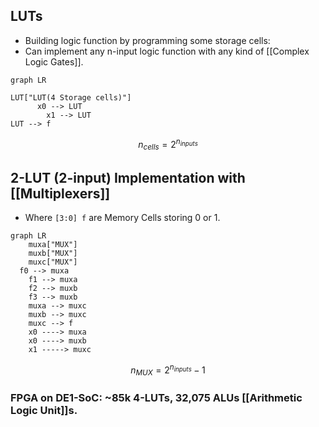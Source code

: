 ## LUTs

- Building logic function by programming some storage cells:
- Can implement any n-input logic function with any kind of [[Complex Logic Gates]].

```mermaid
graph LR
		
LUT["LUT(4 Storage cells)"]
	  x0 --> LUT
		x1 --> LUT
LUT --> f
```
$$ n_{cells}=2^{n_{inputs}} $$

## 2-LUT (2-input) Implementation with [[Multiplexers]]

- Where `[3:0] f` are Memory Cells storing 0 or 1.

```mermaid
graph LR
	muxa["MUX"]
	muxb["MUX"]
	muxc["MUX"]
  f0 --> muxa
	f1 --> muxa
	f2 --> muxb
	f3 --> muxb
	muxa --> muxc
	muxb --> muxc
	muxc --> f
	x0 ----> muxa
	x0 ----> muxb
	x1 -----> muxc
```
$$ n_{MUX}=2^{n_{inputs}}-1 $$

### FPGA on DE1-SoC: ~85k 4-LUTs, 32,075 ALUs [[Arithmetic Logic Unit]]s.